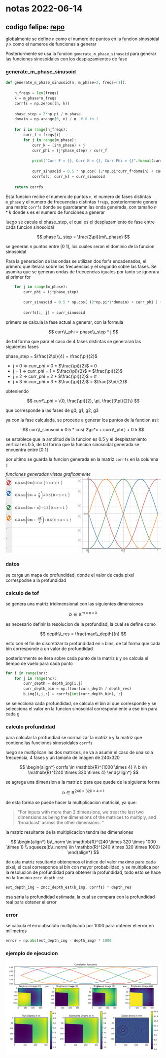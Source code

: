 # notas 2022-06-14

## codigo felipe: [repo](https://github.com/felipegb94/ToFSim)


globalmente se define `n` como el numero de puntos en la funcion sinosoidal y `k` como el numeros de funciones a generar

Posteriormente se usa la funcion `generate_m_phase_sinusoid` para generar las funciones sinosoidales con los desplazamientos de fase

### generate_m_phase_sinusoid

```python
def generate_m_phase_sinusoid(n, m_phase=3, freqs=[1]):
	
	n_freqs = len(freqs)
	k = m_phase*n_freqs
	corrfs = np.zeros((n, k))

	phase_step = 2*np.pi / m_phase
	domain = np.arange(0, n) / n  # 0 to 1
	
	for i in range(n_freqs):
		curr_f = freqs[i]
		for j in range(m_phase):
			curr_k = (i*m_phase) + j
			curr_phi = (j*phase_step) / curr_f

			print("Curr F = {}, Curr K = {}, Curr Phi = {}".format(curr_f, curr_k, curr_phi))
			
			curr_sinusoid = 0.5 * np.cos( (2*np.pi*curr_f*domain) + curr_phi ) + 0.5 
			corrfs[:, curr_k] = curr_sinusoid
	
	return corrfs
```

Esta funcion recibe el numero de puntos `n`, el numero de fases distintas `m_phase` y el numero de frecuencias distintas `freqs`, posteriormente genera una matriz `corrfs` donde se guardaramn las onda generada, con tamaño $n * k$ donde `k` es el numero de funciones a generar

luego se cacula el phase_step, el cual es el desplazamiento de fase entre cada funcion sinosoidal

$$
phase  \\_ step = \frac{2\pi}{m\\_phase}
$$

se generan n puntos entre [0 1], los cuales seran el dominio de la funcion sinosoidal

Para la generacion de las ondas se utilizan dos for's encadenados, el primero que iterara sobre las frecuencias y el segundo sobre las fases. Se asumira que se generan ondas de frecuencias iguales por tanto se ignorara el primer for


```python
    for j in range(m_phase):
        curr_phi = (j*phase_step) 
        
        curr_sinusoid = 0.5 * np.cos( (2*np.pi*1*domain) + curr_phi ) + 0.5 
        
        corrfs[:, j] = curr_sinusoid
```

primero se calcula la fase actual a generar, con la formula

$$
curr\\_phi = phase\\_step * j
$$

de tal forma que para el caso de 4 fases distintas se generaran las siguientes fases

phase_step = $\frac{2\pi}{4} = \frac{\pi}{2}$

- j = 0 => curr_phi = 0 * $\frac{\pi}{2}$ = 0
- j = 1 => curr_phi = 1 * $\frac{\pi}{2}$ = $\frac{\pi}{2}$
- j = 2 => curr_phi = 2 * $\frac{\pi}{2}$ = $\pi$
- j = 3 => curr_phi = 3 * $\frac{\pi}{2}$ = $\frac{3\pi}{2}$

obteniendo 

$$
curr\\_phi = \{0, \frac{\pi}{2}, \pi, \frac{3\pi}{2}\}
$$

que corresponde a las fases de g0, g1, g2, g3

ya con la fase calculada, se procede a generar los puntos de la funcion asi:

$$
curr\\_sinusoid = 0.5 * cos( 2\pi*x + curr\\_phi ) + 0.5
$$

se establece que la amplitud de la funcion es 0.5 y el desplazamiento vertical es 0.5, de tal forma que la funcion sinosoidal generada se encuentra entre [0 1]

por ultimo se guarda la funcion generada en la matriz `corrfs` en la columna `j`

*funciones generadas vistas graficamente*
![image-20210611162249690](images/function_example.png)

### datos

se carga un mapa de profundidad, donde el valor de cada pixel correspodne a la profundidad

### calculo de tof

se genera una matriz tridimensional con las siguientes dimensiones

$$
b \in \mathbb{R}^{m \times n \times k}
$$

es necesario definir la resolucion de la profundiad, la cual se define como

$$
depth\\_res = \frac{max\\_depth}{n}
$$

esto con el fin de discretizar la profundidad en `n` bins, de tal forma que cada bin corresponde a un valor de profundidad

posteriormente se itera sobre cada punto de la matriz `b` y se calcula el tiempo de vuelo para cada punto

```python
for i in range(nr):
    for j in range(nc):
        curr_depth = depth_img[i,j]
        curr_depth_bin = np.floor(curr_depth / depth_res)
        b_img[i,j,:] = corrfs[int(curr_depth_bin), :]
```

se selecciona cada profundidad, se calcula el bin al que corresponde y se selecciona el valor en la funcion sinosoidal correspondiente a ese bin para cada g


### calculo profundidad

para calcular la profundiad se normalizar la matriz  `b` y la matriz que contiene las funciones sinosoidales  `corrfs`

luego se multiplican las dos matrices, se va a asumir el caso de una sola frecuencia, 4 fases y un tamaño de imagen de 240x320

$$
\begin{align*}
corrfs \in \mathbb{R}^{1000 \times 4} \\
b \in \mathbb{R}^{240 \times 320 \times 4}
\end{align*}
$$

se agrega una dimension a la matriz  `b` para que quede de la siguiente forma

$$
b \in \mathbb{R}^{240 \times 320 \times 4 \times 1}
$$

de esta forma se puede hacer la multiplicacion matricial, ya que:

>"For inputs with more than 2 dimensions, we treat the last two dimensions as being the dimensions of the matrices to multiply, and ‘broadcast’ across the other dimensions. "

la matriz resultante de la multiplicacion tendra las dimensiones

$$
\begin{align*}
b\\_norm \in \mathbb{R}^{240 \times 320 \times 1000 \times 1} \\
squeeze(b\\_norm) \in \mathbb{R}^{240 \times 320 \times 1000}
\end{align*}
$$

de esta matriz resultante obtenemos el indice del valor maximo para cada pixel, el cual corresponde al bin con mayor probabilidad, y se multiplica por la resolucion de profundidad para obtener la profundidad, todo esto se hace en la funcion `zncc_depth_est`


```python
est_depth_img = zncc_depth_est(b_img, corrfs) * depth_res
```

esa seria la profundidad estimada, la cual se compara con la profundidad real para obtener el error


### error

se calcula el erro absoluto multiplicado por 1000 para obtener el error en milimetros

```python
error = np.abs(est_depth_img - depth_img) * 1000
```


### ejemplo de ejecucion

![image-20210611162249690](images/execution_example.png)



